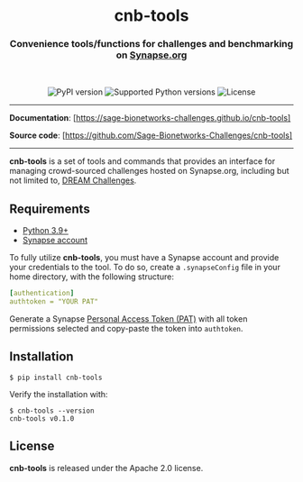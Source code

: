 <h1 align="center">
  cnb-tools
</h1>

<h3 align="center">
  Convenience tools/functions for challenges and benchmarking on
  <a href="https://www.synapse.org" title="Synapse.org">Synapse.org</a>
</h3>
<br/>

<p align="center">
  <img alt="PyPI version" src="https://img.shields.io/badge/pypi-1 | Planning-%23679EC1?style=flat-square&logo=pypi&logoColor=white">
  <img alt="Supported Python versions" src="https://img.shields.io/badge/python-3.9 | 3.10 | 3.11 | 3.12-%23EB8231?style=flat-square&logo=python&logoColor=white">
  <img alt="License" src="https://img.shields.io/github/license/Sage-Bionetworks-Challenges/cnb-tools?style=flat-square&logo=github&color=%236DB56D">
</p>

---

**Documentation**: [https://sage-bionetworks-challenges.github.io/cnb-tools]

**Source code**: [https://github.com/Sage-Bionetworks-Challenges/cnb-tools]

---

**cnb-tools** is a set of tools and commands that provides an interface
for managing crowd-sourced challenges hosted on Synapse.org, including
but not limited to, [DREAM Challenges].

## Requirements

- [Python 3.9+]
- [Synapse account]

To fully utilize **cnb-tools**, you must have a Synapse account and
provide your credentials to the tool.  To do so, create a `.synapseConfig`
file in your home directory, with the following structure:

```yaml
[authentication]
authtoken = "YOUR PAT"
```

Generate a Synapse [Personal Access Token (PAT)] with all token
permissions selected and copy-paste the token into `authtoken`.

## Installation

```
$ pip install cnb-tools
```

Verify the installation with:

```
$ cnb-tools --version
cnb-tools v0.1.0
```

## License

**cnb-tools** is released under the Apache 2.0 license.

[https://sage-bionetworks-challenges.github.io/cnb-tools]: https://sage-bionetworks-challenges.github.io/cnb-tools
[https://github.com/Sage-Bionetworks-Challenges/cnb-tools]: https://github.com/Sage-Bionetworks-Challenges/cnb-tools
[DREAM Challenges]: https://dreamchallenges.org/
[Python 3.9+]: https://www.python.org/downloads/
[Synapse account]: https://www.synapse.org/#!LoginPlace:0
[Personal Access Token (PAT)]: https://www.synapse.org/#!PersonalAccessTokens:
